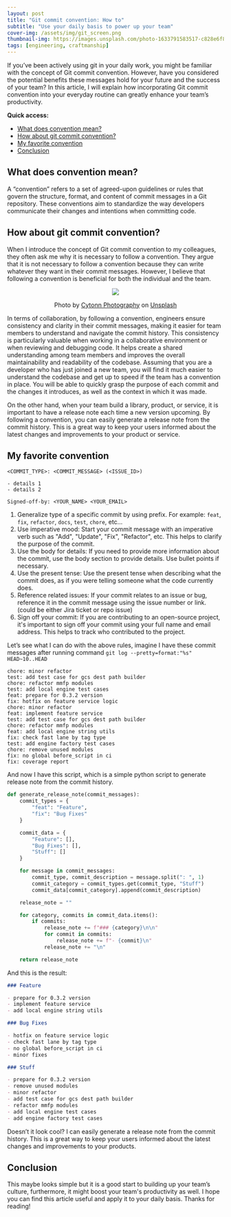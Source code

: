 ```yaml
---
layout: post
title: "Git commit convention: How to"
subtitle: "Use your daily basis to power up your team"
cover-img: /assets/img/git_screen.png
thumbnail-img: https://images.unsplash.com/photo-1633791583517-c828e6f851a9?ixlib=rb-4.0.3&ixid=M3wxMjA3fDB8MHxwaG90by1wYWdlfHx8fGVufDB8fHx8fA%3D%3D&auto=format&fit=crop&w=1625&q=80
tags: [engineering, craftmanship]
---
```


If you’ve been actively using git in your daily work, you might be familiar with the concept of Git commit convention. However, have you considered the potential benefits these messages hold for your future and the success of your team? In this article, I will explain how incorporating Git commit convention into your everyday routine can greatly enhance your team’s productivity.

**Quick access:**
- [What does convention mean?](#what-does-convention-mean)
- [How about git commit convention?](#how-about-git-commit-convention)
- [My favorite convention](#my-favorite-convention)
- [Conclusion](#conclusion)

## What does convention mean?

A “convention” refers to a set of agreed-upon guidelines or rules that govern the structure, format, and content of commit messages in a Git repository. These conventions aim to standardize the way developers communicate their changes and intentions when committing code.

## How about git commit convention?

When I introduce the concept of Git commit convention to my colleagues, they often ask me why it is necessary to follow a convention. They argue that it is not necessary to follow a convention because they can write whatever they want in their commit messages. However, I believe that following a convention is beneficial for both the individual and the team.

<p align = "center">
<img src = "https://images.unsplash.com/photo-1521791136064-7986c2920216?ixlib=rb-4.0.3&ixid=M3wxMjA3fDB8MHxwaG90by1wYWdlfHx8fGVufDB8fHx8fA%3D%3D&auto=format&fit=crop&w=3269&q=80">
</p>
<p align = "center">
Photo by <a href="https://unsplash.com/@cytonn_photography?utm_source=unsplash&utm_medium=referral&utm_content=creditCopyText">Cytonn Photography</a> on <a href="https://unsplash.com/photos/n95VMLxqM2I?utm_source=unsplash&utm_medium=referral&utm_content=creditCopyText">Unsplash</a>
</p>

In terms of collaboration, by following a convention, engineers ensure consistency and clarity in their commit messages, making it easier for team members to understand and navigate the commit history. This consistency is particularly valuable when working in a collaborative environment or when reviewing and debugging code. It helps create a shared understanding among team members and improves the overall maintainability and readability of the codebase. Assuming that you are a developer who has just joined a new team, you will find it much easier to understand the codebase and get up to speed if the team has a convention in place. You will be able to quickly grasp the purpose of each commit and the changes it introduces, as well as the context in which it was made.

On the other hand, when your team build a library, product, or service, it is important to have a release note each time a new version upcoming. By following a convention, you can easily generate a release note from the commit history. This is a great way to keep your users informed about the latest changes and improvements to your product or service.

## My favorite convention

```
<COMMIT_TYPE>: <COMMIT_MESSAGE> (<ISSUE_ID>)

- details 1
- details 2

Signed-off-by: <YOUR_NAME> <YOUR_EMAIL>
```

1. Generalize type of a specific commit by using prefix. For example: `feat`, `fix`, `refactor`, `docs`, `test`, `chore`, etc...
2. Use imperative mood: Start your commit message with an imperative verb such as "Add", "Update", "Fix", "Refactor", etc. This helps to clarify the purpose of the commit.
3. Use the body for details: If you need to provide more information about the commit, use the body section to provide details. Use bullet points if necessary.
4. Use the present tense: Use the present tense when describing what the commit does, as if you were telling someone what the code currently does.
5. Reference related issues: If your commit relates to an issue or bug, reference it in the commit message using the issue number or link. (could be either Jira ticket or repo issue)
6. Sign off your commit: If you are contributing to an open-source project, it's important to sign off your commit using your full name and email address. This helps to track who contributed to the project.

Let’s see what I can do with the above rules, imagine I have these commit messages after running command `git log --pretty=format:"%s" HEAD~10..HEAD`

```
chore: minor refactor
test: add test case for gcs dest path builder
chore: refactor mmfp modules
test: add local engine test cases
feat: prepare for 0.3.2 version
fix: hotfix on feature service logic
chore: minor refactor
feat: implement feature service
test: add test case for gcs dest path builder
chore: refactor mmfp modules
feat: add local engine string utils
fix: check fast lane by tag type
test: add engine factory test cases
chore: remove unused modules
fix: no global before_script in ci
fix: coverage report
```

And now I have this script, which is a simple python script to generate release note from the commit history.

```python
def generate_release_note(commit_messages):
    commit_types = {
        "feat": "Feature",
        "fix": "Bug Fixes"
    }

    commit_data = {
        "Feature": [],
        "Bug Fixes": [],
        "Stuff": []
    }

    for message in commit_messages:
        commit_type, commit_description = message.split(": ", 1)
        commit_category = commit_types.get(commit_type, "Stuff")
        commit_data[commit_category].append(commit_description)

    release_note = ""

    for category, commits in commit_data.items():
        if commits:
            release_note += f"### {category}\n\n"
            for commit in commits:
                release_note += f"- {commit}\n"
            release_note += "\n"

    return release_note
```

And this is the result:

``` markdown
### Feature

- prepare for 0.3.2 version
- implement feature service
- add local engine string utils

### Bug Fixes

- hotfix on feature service logic
- check fast lane by tag type
- no global before_script in ci
- minor fixes

### Stuff

- prepare for 0.3.2 version
- remove unused modules
- minor refactor
- add test case for gcs dest path builder
- refactor mmfp modules
- add local engine test cases
- add engine factory test cases
```

Doesn’t it look cool? I can easily generate a release note from the commit history. This is a great way to keep your users informed about the latest changes and improvements to your products.


## Conclusion
This maybe looks simple but it is a good start to building up your team’s culture, furthermore, it might boost your team's productivity as well. I hope you can find this article useful and apply it to your daily basis. Thanks for reading!
